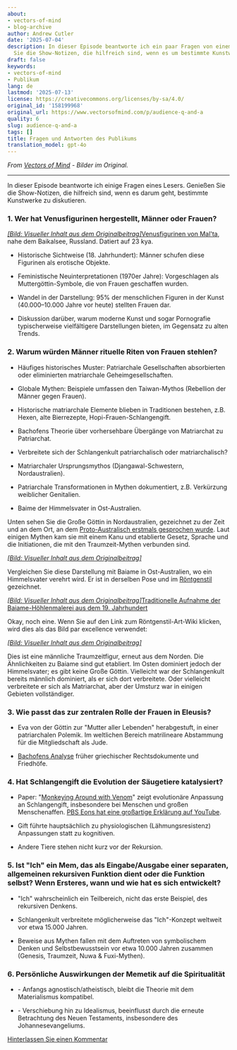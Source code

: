 ```yaml
---
about:
- vectors-of-mind
- blog-archive
author: Andrew Cutler
date: '2025-07-04'
description: In dieser Episode beantworte ich ein paar Fragen von einem Leser. Genießen
  Sie die Show-Notizen, die hilfreich sind, wenn es um bestimmte Kunstwerke geht.
draft: false
keywords:
- vectors-of-mind
- Publikum
lang: de
lastmod: '2025-07-13'
license: https://creativecommons.org/licenses/by-sa/4.0/
original_id: '158199968'
original_url: https://www.vectorsofmind.com/p/audience-q-and-a
quality: 6
slug: audience-q-and-a
tags: []
title: Fragen und Antworten des Publikums
translation_model: gpt-4o
---
```


*From [Vectors of Mind](https://www.vectorsofmind.com/p/audience-q-and-a) - Bilder im Original.*

---

In dieser Episode beantworte ich einige Fragen eines Lesers. Genießen Sie die Show-Notizen, die hilfreich sind, wenn es darum geht, bestimmte Kunstwerke zu diskutieren.

### 1\. Wer hat Venusfigurinen hergestellt, Männer oder Frauen?


[*[Bild: Visueller Inhalt aus dem Originalbeitrag]*](https://substackcdn.com/image/fetch/$s_!BEcq!,f_auto,q_auto:good,fl_progressive:steep/https%3A%2F%2Fsubstack-post-media.s3.amazonaws.com%2Fpublic%2Fimages%2Fe3f2c568-ae8b-4d71-bed7-fe2ef2c53c5b_2560x1613.png)[Venusfigurinen von Mal'ta](https://en.wikipedia.org/wiki/Venus_figurines_of_Mal%27ta), nahe dem Baikalsee, Russland. Datiert auf 23 kya.

 * Historische Sichtweise (18. Jahrhundert): Männer schufen diese Figurinen als erotische Objekte.

 * Feministische Neuinterpretationen (1970er Jahre): Vorgeschlagen als Muttergöttin-Symbole, die von Frauen geschaffen wurden.

 * Wandel in der Darstellung: 95% der menschlichen Figuren in der Kunst (40.000–10.000 Jahre vor heute) stellten Frauen dar.

 * Diskussion darüber, warum moderne Kunst und sogar Pornografie typischerweise vielfältigere Darstellungen bieten, im Gegensatz zu alten Trends.




### 2\. Warum würden Männer rituelle Riten von Frauen stehlen?


 * Häufiges historisches Muster: Patriarchale Gesellschaften absorbierten oder eliminierten matriarchale Geheimgesellschaften.

 * Globale Mythen: Beispiele umfassen den Taiwan-Mythos (Rebellion der Männer gegen Frauen).

 * Historische matriarchale Elemente blieben in Traditionen bestehen, z.B. Hexen, alte Bierrezepte, Hopi-Frauen-Schlangengift.

 * Bachofens Theorie über vorhersehbare Übergänge von Matriarchat zu Patriarchat.

 * Verbreitete sich der Schlangenkult patriarchalisch oder matriarchalisch?

 * Matriarchaler Ursprungsmythos (Djangawal-Schwestern, Nordaustralien).

 * Patriarchale Transformationen in Mythen dokumentiert, z.B. Verkürzung weiblicher Genitalien.

 * Baime der Himmelsvater in Ost-Australien.




Unten sehen Sie die Große Göttin in Nordaustralien, gezeichnet zu der Zeit und an dem Ort, an dem [Proto-Australisch erstmals gesprochen wurde](https://www.degruyter.com/document/doi/10.1515/9783111421889/html?lang=en&srsltid=AfmBOopVbfRZO-PSMnsjtSGnxaGGaSvcsi0PrZNvw70EA53_Mb2GF45q). Laut einigen Mythen kam sie mit einem Kanu und etablierte Gesetz, Sprache und die Initiationen, die mit den Traumzeit-Mythen verbunden sind.

[*[Bild: Visueller Inhalt aus dem Originalbeitrag]*](https://substackcdn.com/image/fetch/$s_!_bJq!,f_auto,q_auto:good,fl_progressive:steep/https%3A%2F%2Fsubstack-post-media.s3.amazonaws.com%2Fpublic%2Fimages%2Ff54b4e74-e34a-4150-bb74-c8311d974538_626x588.jpeg)

Vergleichen Sie diese Darstellung mit Baiame in Ost-Australien, wo ein Himmelsvater verehrt wird. Er ist in derselben Pose und im [Röntgenstil](https://en.wikipedia.org/wiki/X-ray_style_art) gezeichnet.

[*[Bild: Visueller Inhalt aus dem Originalbeitrag]*](https://substackcdn.com/image/fetch/$s_!VoPr!,f_auto,q_auto:good,fl_progressive:steep/https%3A%2F%2Fsubstack-post-media.s3.amazonaws.com%2Fpublic%2Fimages%2F617bc46f-78b9-4991-b8de-d6fd8b90fbf6_640x438.heic)[Traditionelle Aufnahme der Baiame-Höhlenmalerei aus dem 19. Jahrhundert](https://www.researchgate.net/publication/44058646_Digital_Recording_of_Aboriginal_Rock_Art/figures?lo=1)

Okay, noch eine. Wenn Sie auf den Link zum Röntgenstil-Art-Wiki klicken, wird dies als das Bild par excellence verwendet:

[*[Bild: Visueller Inhalt aus dem Originalbeitrag]*](https://substackcdn.com/image/fetch/$s_!pLyl!,f_auto,q_auto:good,fl_progressive:steep/https%3A%2F%2Fsubstack-post-media.s3.amazonaws.com%2Fpublic%2Fimages%2Fd538f22f-e597-47bf-9856-0c0fa8c4acaf_1600x1200.heic)

Dies ist eine männliche Traumzeitfigur, erneut aus dem Norden. Die Ähnlichkeiten zu Baiame sind gut etabliert. Im Osten dominiert jedoch der Himmelsvater; es gibt keine Große Göttin. Vielleicht war der Schlangenkult bereits männlich dominiert, als er sich dort verbreitete. Oder vielleicht verbreitete er sich als Matriarchat, aber der Umsturz war in einigen Gebieten vollständiger.

### 3\. Wie passt das zur zentralen Rolle der Frauen in Eleusis?


 * Eva von der Göttin zur "Mutter aller Lebenden" herabgestuft, in einer patriarchalen Polemik. Im weltlichen Bereich matrilineare Abstammung für die Mitgliedschaft als Jude.

 * [Bachofens Analyse](https://www.vectorsofmind.com/i/145682170/myths-of-matriarchy-reconsidered-deborah-b-gewertz) früher griechischer Rechtsdokumente und Friedhöfe.




### 4\. Hat Schlangengift die Evolution der Säugetiere katalysiert?


 * Paper: "[Monkeying Around with Venom](https://bmcbiol.biomedcentral.com/articles/10.1186/s12915-021-01195-x)" zeigt evolutionäre Anpassung an Schlangengift, insbesondere bei Menschen und großen Menschenaffen. [PBS Eons hat eine großartige Erklärung auf YouTube](https://youtu.be/_zGy_tr_tY4?si=f73qOoGSMfquizkI).

 * Gift führte hauptsächlich zu physiologischen (Lähmungsresistenz) Anpassungen statt zu kognitiven.

 * Andere Tiere stehen nicht kurz vor der Rekursion.




### 5\. Ist "Ich" ein Mem, das als Eingabe/Ausgabe einer separaten, allgemeinen rekursiven Funktion dient oder die Funktion selbst? Wenn Ersteres, wann und wie hat es sich entwickelt?


 * "Ich" wahrscheinlich ein Teilbereich, nicht das erste Beispiel, des rekursiven Denkens.

 * Schlangenkult verbreitete möglicherweise das "Ich"-Konzept weltweit vor etwa 15.000 Jahren.

 * Beweise aus Mythen fallen mit dem Auftreten von symbolischem Denken und Selbstbewusstsein vor etwa 10.000 Jahren zusammen (Genesis, Traumzeit, Nuwa & Fuxi-Mythen).




### 6\. Persönliche Auswirkungen der Memetik auf die Spiritualität


 * \- Anfangs agnostisch/atheistisch, bleibt die Theorie mit dem Materialismus kompatibel.

 * \- Verschiebung hin zu Idealismus, beeinflusst durch die erneute Betrachtung des Neuen Testaments, insbesondere des Johannesevangeliums.




[Hinterlassen Sie einen Kommentar](https://www.vectorsofmind.com/p/audience-q-and-a/comments)
